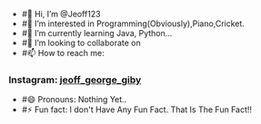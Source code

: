 - #👋 Hi, I’m @Jeoff123
- #👀 I’m interested in Programming(Obviously),Piano,Cricket.
- #🌱 I’m currently learning Java, Python...
- #💞️ I’m looking to collaborate on 
- #📫 How to reach me:
### Instagram:  [jeoff_george_giby](https://www.instagram.com/jeoff_george_giby/)
- #😄 Pronouns: Nothing Yet..
- #⚡ Fun fact: I don't Have Any Fun Fact. That Is The Fun Fact!!

<!---
Jeoff123/Jeoff123 is a ✨ special ✨ repository because its `README.md` (this file) appears on your GitHub profile.
You can click the Preview link to take a look at your changes.
--->
